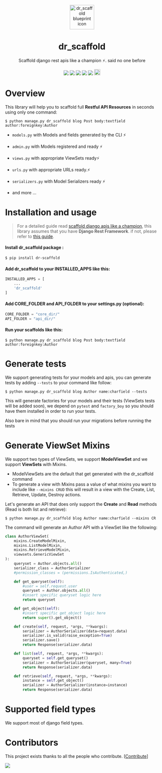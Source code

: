 <p align="center"><a href="https://github.com/Abdenasser/dr_scaffold"><img src="https://ph-files.imgix.net/99f3cc0a-58b1-4c16-bb41-1963b0a692fc.png" alt="dr_scaffold blueprint icon" height="80"/></a></p>
<h1 align="center">dr_scaffold</h1>
<p align="center">Scaffold django rest apis like a champion ⚡. said no one before</p>

<p align="center">
    <a href="https://codecov.io/gh/Abdenasser/dr_scaffold"><img src="https://codecov.io/gh/Abdenasser/dr_scaffold/branch/main/graph/badge.svg?token=VLUZWSTJV2"/></a> <a href="https://app.travis-ci.com/Abdenasser/dr_scaffold"><img src="https://app.travis-ci.com/Abdenasser/dr_scaffold.svg?branch=main"/></a> <a href="https://opensource.org/licenses/MIT"><img src="https://img.shields.io/pypi/l/ansicolortags.svg"/></a> <a href="https://pypi.org/project/dr-scaffold/"><img src="https://d25lcipzij17d.cloudfront.net/badge.svg?id=py&r=r&type=6e&v=2.0.2&x2=0"/></a> <a href="https://pepy.tech/project/dr-scaffold"><img src="https://pepy.tech/badge/dr-scaffold"/></a> <a href="https://twitter.com/intent/tweet?text=Scaffold django rest apis like a champion ⚡. said no one before.&url=https://github.com/Abdenasser/dr_scaffold&hashtags=python,opensource,django,api,developers"><img src="http://randojs.com/images/tweetShield.svg" alt="Tweet" height="20"/></a>

</p>

# Overview

This library will help you to scaffold full **Restful API Resources** in seconds using only one command:

```console
$ python manage.py dr_scaffold blog Post body:textfield author:foreignkey:Author
```

- `models.py` with Models and fields generated by the CLI ⚡
- `admin.py` with Models registered and ready ⚡
- `views.py` with appropriate ViewSets ready⚡
- `urls.py` with appropriate URLs ready.⚡
- `serializers.py` with Model Serializers ready ⚡

- and more ...

# Installation and usage

> For a detailed guide read [scaffold django apis like a champion](https://abdenasser.com/scaffold-django-apis-like-a-champion/), this library assumes that you have **Django Rest Framework**. if not, please refer to [this guide](https://www.django-rest-framework.org/#installation).

#### Install dr_scaffold package :

```console
$ pip install dr-scaffold
```

#### Add dr_scaffold to your INSTALLED_APPS like this:

```python
INSTALLED_APPS = [
    ...
    'dr_scaffold'
]
```

#### Add CORE_FOLDER and API_FOLDER to your settings.py (optional):

```python
CORE_FOLDER = "core_dir/"
API_FOLDER = "api_dir/"
```

#### Run your scaffolds like this:

```console
$ python manage.py dr_scaffold blog Post body:textfield author:foreignkey:Author
```

# Generate tests

We support generating tests for your models and apis, you can generate tests by adding `--tests` to your command like follow:

```console
$ python manage.py dr_scaffold blog Author name:charfield --tests
```

This will generate factories for your models and their tests (ViewSets tests will be added soon), we depend on `pytest` and `factory_boy` so you should have them installed in order to run your tests.

Also bare in mind that you should run your migrations before running the tests

# Generate ViewSet Mixins

We support two types of ViewSets, we support **ModelViewSet** and we
support **ViewSets** with Mixins.

- ModelViewSets are the default that get generated with the
  dr_scaffold command
- To generate a view with Mixins pass a value of what mixins you want
  to include like `--mixins CRUD` this will result in a view with the
  Create, List, Retrieve, Update, Destroy actions.

Let's generate an API that does only support the **Create** and **Read**
methods (Read is both list and retrieve):

```console
$ python manage.py dr_scaffold blog Author name:charfield --mixins CR
```

The command will generate an Author API with a ViewSet like the
following:

```python
class AuthorViewSet(
    mixins.CreateModelMixin,
    mixins.ListModelMixin,
    mixins.RetrieveModelMixin,
    viewsets.GenericViewSet
):
    queryset = Author.objects.all()
    serializer_class = AuthorSerializer
    #permission_classes = (permissions.IsAuthenticated,)

    def get_queryset(self):
        #user = self.request.user
        queryset = Author.objects.all()
        #insert specific queryset logic here
        return queryset

    def get_object(self):
        #insert specific get_object logic here
        return super().get_object()

    def create(self, request, *args, **kwargs):
        serializer = AuthorSerializer(data=request.data)
        serializer.is_valid(raise_exception=True)
        serializer.save()
        return Response(serializer.data)

    def list(self, request, *args, **kwargs):
        queryset = self.get_queryset()
        serializer = AuthorSerializer(queryset, many=True)
        return Response(serializer.data)

    def retrieve(self, request, *args, **kwargs):
        instance = self.get_object()
        serializer = AuthorSerializer(instance=instance)
        return Response(serializer.data)
```

# Supported field types

We support most of django field types.

# Contributors

This project exists thanks to all the people who contribute. [[Contribute](CONTRIBUTING.md)]

<a href="https://github.com/Abdenasser/dr_scaffold/graphs/contributors">
  <img src="https://contrib.rocks/image?repo=Abdenasser/dr_scaffold" />
</a>

